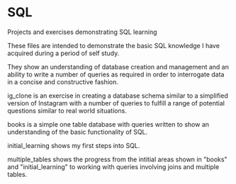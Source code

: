 # SQL
Projects and exercises demonstrating SQL learning

These files are intended to demonstrate the basic SQL knowledge I have acquired during a period of self study.

They show an understanding of database creation and management and an ability to write a number of queries as 
required in order to interrogate data in a concise and constructive fashion.

ig_clone is an exercise in creating a database schema similar to a simplified version of Instagram
with a number of queries to fulfill a range of potential questions similar to real world situations.

books is a simple one table database with queries written to show an understanding of the basic functionality of SQL.

initial_learning shows my first steps into SQL.

multiple_tables shows the progress from the intitial areas shown in "books" and "initial_learning" to working with 
queries involving joins and multiple tables.
